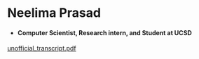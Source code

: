 
# Neelima Prasad

- #### Computer Scientist, Research intern, and Student at UCSD
[unofficial_transcript.pdf](https://github.com/neelimagprasad/neelimagprasad/files/6201959/unofficial_transcript.pdf)
